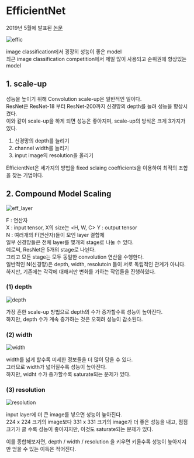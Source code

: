 # EfficientNet   
2019년 5월에 발표된 [논문](https://arxiv.org/pdf/1905.11946.pdf)   
   
![effic](https://user-images.githubusercontent.com/59756209/74518169-b0c98500-4f56-11ea-83dd-07b121185c26.PNG)   
   
image classification에서 굉장히 성능이 좋은 model   
최근 image classification competition에서 제일 많이 사용되고 순위권에 항상있는 model   
   
## 1. scale-up   
성능을 높이기 위해 Convolution scale-up은 일반적인 일이다.   
ResNet은 ResNet-18 부터 ResNet-200까지 신경망의 depth를 늘려 성능을 향상시켰다.   
이와 같이 scale-up을 하게 되면 성능은 좋아지며, scale-up의 방식은 크게 3가지가 있다.   
1. 신경망의 depth를 늘리기   
2. channel width를 늘리기   
3. input image의 resolution을 올리기   
   
EfficientNet은 세가지의 방법을 fixed sclaing coefficients을 이용하여 최적의 조합을 찾는 기법이다.   

## 2. Compound Model Scaling
   
![eff_layer](https://user-images.githubusercontent.com/59756209/74712539-e5488400-5269-11ea-9145-7d710155afb2.PNG)   
   
F : 연산자   
X : input tensor, X의 size는 <H, W, C>
Y : output tensor   
N : 여러개의 F(연산자)들이 모인 layer 결합체   
일부 신경망들은 전체 layer를 몇개의 stage로 나눌 수 있다.   
예로써, ResNet은 5개의 stage로 나뉜다.   
그리고 모든 stage는 모두 동일한 convolution 연산을 수행한다.   
일반적인 N(신경망)은 depth, width, resolutoin 들이 서로 독립적인 관계가 아니다.   
하지만, 기존에는 각각에 대해서만 변화를 가하는 작업들을 진행하였다.   
   
### (1) depth   
   
![depth](https://user-images.githubusercontent.com/59756209/74713285-a87d8c80-526b-11ea-90df-f156ac6d5d88.PNG)   
   
가장 흔한 scale-up 방법으로 depth의 수가 증가할수록 성능이 높아진다.   
하지만, depth 수가 계속 증가하는 것은 오히려 성능이 감소된다.   

### (2) width   

![width](https://user-images.githubusercontent.com/59756209/74713312-b7fcd580-526b-11ea-928f-47fb3ab90dfc.PNG)   

width를 넓게 할수록 미세한 정보들을 더 많이 담을 수 있다.   
그러므로 width가 넓어질수록 성능이 높아진다.   
하지만, widht 수가 증가할수록 saturate되는 문제가 있다.   

### (3) resolution   

![resolution](https://user-images.githubusercontent.com/59756209/74713980-f5159780-526c-11ea-9ee8-ff4e66950eb4.PNG)      
   
input layer에 더 큰 image를 넣으면 성능이 높아진다.   
224 x 224 크기의 image보다 331 x 331 크기의 image가 더 좋은 성능을 내고, 점점 크기가 클 수록 성능이 좋아지지만, 이것도 saturate되는 문제가 있다.   
   
이를 종합해보자면, depth / width / resolution 을 키우면 키울수록 성능이 높아지지만 얻을 수 있는 이득은 적어진다.   

